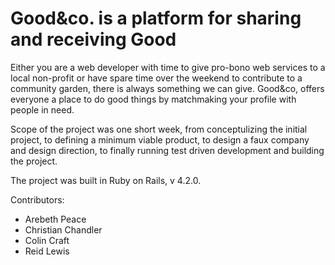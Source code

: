 # Good&co. is a platform for sharing and receiving Good #

Either you are a web developer with time to give pro-bono web services to a local non-profit or have spare time over the weekend to contribute to a community garden, there is always something we can give. Good&co, offers everyone a place to do good things by matchmaking your profile with people in need.  

Scope of the project was one short week, from conceptulizing the initial project, to defining a minimum viable product, to design a faux company and design direction, to finally running test driven development and building the project. 

The project was built in Ruby on Rails, v 4.2.0. 

Contributors:

- Arebeth Peace
- Christian Chandler
- Colin Craft
- Reid Lewis